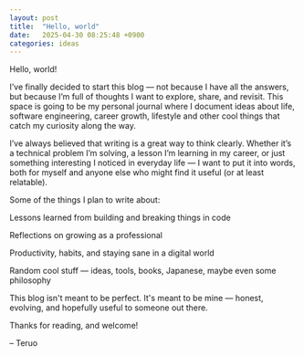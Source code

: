 ```yaml
---
layout: post
title:  "Hello, world"
date:   2025-04-30 08:25:48 +0900
categories: ideas
---
```


Hello, world!

I’ve finally decided to start this blog — not because I have all the answers, but because I’m full of thoughts I want to explore, share, and revisit. This space is going to be my personal journal where I document ideas about life, software engineering, career growth, lifestyle and other cool things that catch my curiosity along the way.

I’ve always believed that writing is a great way to think clearly. Whether it’s a technical problem I’m solving, a lesson I’m learning in my career, or just something interesting I noticed in everyday life — I want to put it into words, both for myself and anyone else who might find it useful (or at least relatable).

Some of the things I plan to write about:

Lessons learned from building and breaking things in code

Reflections on growing as a professional

Productivity, habits, and staying sane in a digital world

Random cool stuff — ideas, tools, books, Japanese, maybe even some philosophy

This blog isn't meant to be perfect. It's meant to be mine — honest, evolving, and hopefully useful to someone out there.

Thanks for reading, and welcome!

– Teruo

